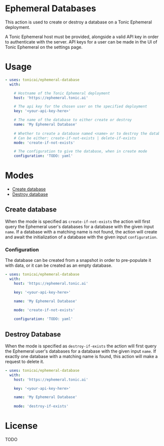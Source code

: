 # Ephemeral Databases

This action is used to create or destroy a database on a Tonic Ephemeral deployment.

A Tonic Ephemeral host must be provided, alongside a valid API key in order to authenticate with the server.  API keys for a user can be made in the UI of Tonic Ephemeral on the settings page.

# Usage

<!-- start usage -->
```yaml
- uses: tonicai/ephemeral-database
  with:

    # Hostname of the Tonic Ephemeral deployment
    host: 'https://ephemeral.tonic.ai'

    # The api key for the chosen user on the specified deployment
    key: '<your-api-key-here>'

    # The name of the database to either create or destroy
    name: 'My Ephemeral Database'
    
    # Whether to create a database named <name> or to destroy the database named <name>
    # Can be either: create-if-not-exists | delete-if-exists
    mode: 'create-if-not-exists'

    # The configuration to give the database, when in create mode
    configuration: 'TODO: yaml' 
```
<!-- end usage -->

# Modes

- [Create database](#Create-database)
- [Destroy database](#Destroy-database)

## Create database

When the mode is specified as `create-if-not-exists` the action will first query the Ephemeral user's databases for a database with the given input `name`.  If a database with a matching name is not found, the action will create and await the initialization of a database with the given input `configuration`.

### Configuration
The database can be created from a snapshot in order to pre-populate it with data, or it can be created as an empty database. 

```yaml
- uses: tonicai/ephemeral-database 
  with:
    host: 'https://ephemeral.tonic.ai'

    key: '<your-api-key-here>'

    name: 'My Ephemeral Database'
    
    mode: 'create-if-not-exists'

    configuration: 'TODO: yaml' 
```

## Destroy Database
When the mode is specified as `destroy-if-exists` the action will first query the Ephemeral user's databases for a database with the given input `name`.  If exactly one database with a matching name is found, this action will make a request to delete it.

```yaml
- uses: tonicai/ephemeral-database 
  with:
    host: 'https://ephemeral.tonic.ai'

    key: '<your-api-key-here>'

    name: 'My Ephemeral Database'
    
    mode: 'destroy-if-exists'
```

# License

TODO

